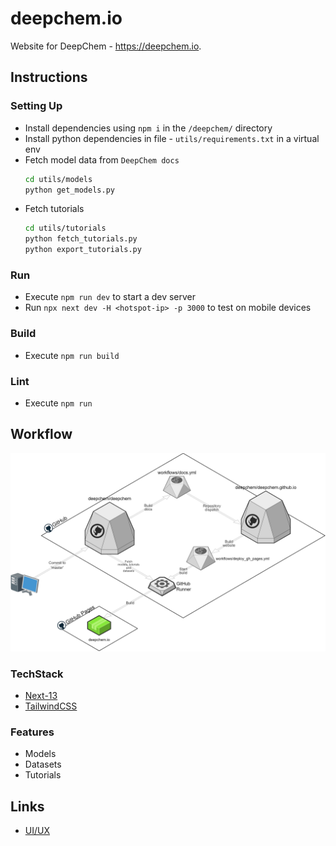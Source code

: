 # deepchem.io
Website for DeepChem - https://deepchem.io.

## Instructions
### Setting Up
- Install dependencies using `npm i` in the `/deepchem/` directory
- Install python dependencies in file - `utils/requirements.txt` in a virtual env
- Fetch model data from `DeepChem docs`
    ```bash
    cd utils/models
    python get_models.py
    ```
- Fetch tutorials
    ```bash
    cd utils/tutorials
    python fetch_tutorials.py
    python export_tutorials.py
    ```

### Run
- Execute `npm run dev` to start a dev server
- Run `npx next dev -H <hotspot-ip> -p 3000` to test on mobile devices

### Build
- Execute `npm run build`

### Lint
- Execute `npm run `

## Workflow
![](./public/assets/workflow.png)

### TechStack
- [Next-13](https://nextjs.org/blog/next-13)
- [TailwindCSS](https://tailwindcss.com/)

### Features
- Models
- Datasets
- Tutorials

## Links
- [UI/UX](https://www.figma.com/file/lx8RDjCI7XyzLeUMmP7tCw/DeepChem?node-id=0%3A1&t=fen0NhmFRR0TvkX3-3)
